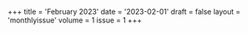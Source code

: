 +++
title = 'February 2023'
date = '2023-02-01'
draft = false
layout = 'monthlyissue'
volume = 1
issue = 1
+++